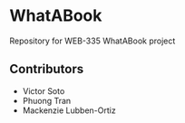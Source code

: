# WhatABook
Repository for WEB-335 WhatABook project

## Contributors

- Victor Soto
- Phuong Tran
- Mackenzie Lubben-Ortiz
